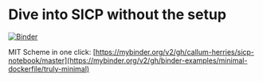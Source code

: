 # Dive into SICP without the setup

[![Binder](https://mybinder.org/badge.svg)](https://mybinder.org/v2/gh/callum-herries/sicp-notebook/master)

MIT Scheme in one click: [https://mybinder.org/v2/gh/callum-herries/sicp-notebook/master](https://mybinder.org/v2/gh/binder-examples/minimal-dockerfile/truly-minimal)
